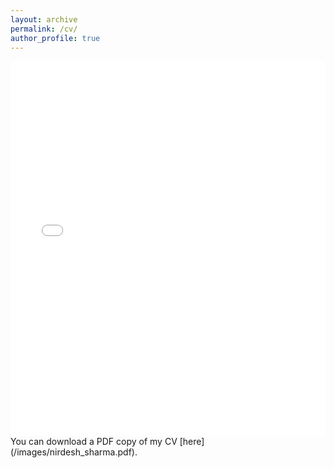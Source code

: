 ```yaml
---
layout: archive
permalink: /cv/
author_profile: true
---
```


<iframe src="/images/nirdesh_sharma.pdf" width="100%" height="600" frameborder="no" border="0" marginwidth="0" marginheight="0"></iframe>
You can download a PDF copy of my CV [here](/images/nirdesh_sharma.pdf).